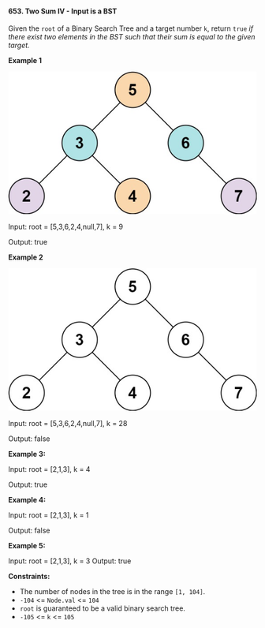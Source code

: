 #### 653. Two Sum IV - Input is a BST

Given the `root` of a Binary Search Tree and a target number `k`, return `true` *if there exist two elements in the BST such that their sum is equal to the given target.*

**Example 1**

![](sum_tree_1.jpg)

Input: root = [5,3,6,2,4,null,7], k = 9

Output: true

**Example 2**

![](sum_tree_2.jpg)

Input: root = [5,3,6,2,4,null,7], k = 28

Output: false


**Example 3:**

Input: root = [2,1,3], k = 4

Output: true


**Example 4:**

Input: root = [2,1,3], k = 1

Output: false

**Example 5:**

Input: root = [2,1,3], k = 3
Output: true

**Constraints:**

* The number of nodes in the tree is in the range `[1, 104]`.
* `-104` <= `Node.val` <= `104`
* `root` is guaranteed to be a valid binary search tree.
* `-105` <= `k` <= `105`